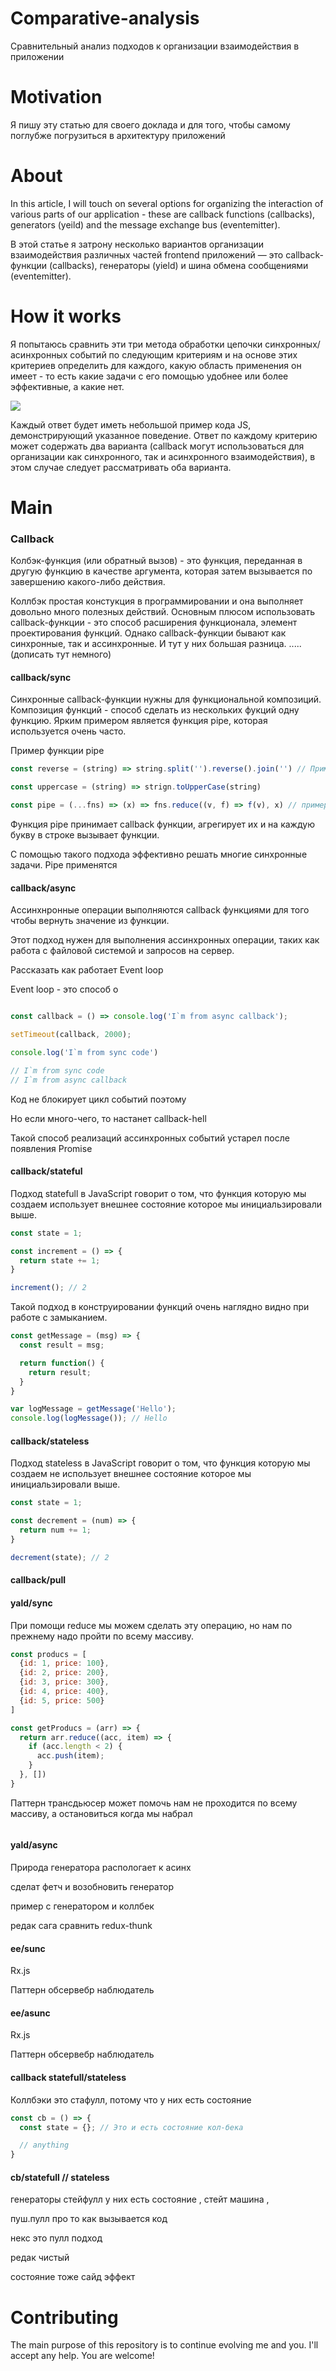 # Comparative-analysis
Сравнительный анализ подходов к организации взаимодействия в приложении

# Motivation
Я пишу эту статью для своего доклада и для того, чтобы самому поглубже погрузиться в архитектуру приложений

# About
In this article, I will touch on several options for organizing the interaction of various parts of our application - these are callback functions (callbacks), generators (yeild) and the message exchange bus (eventemitter).

В этой статье я затрону несколько вариантов организации взаимодействия различных частей frontend приложений — это callback-функции (callbacks), генераторы (yield) и шина обмена сообщениями (eventemitter).

# How it works

Я попытаюсь сравнить эти три метода обработки цепочки синхронных/асинхронных событий по следующим критериям и на основе этих критериев определить для каждого, какую область применения он имеет - то есть какие задачи с его помощью удобнее или более эффективные, а какие нет.

![](https://github.com/aleksandrtamrazov/Comparative-analysis/blob/master/img/mainTable.png)

Каждый ответ будет иметь небольшой пример кода JS, демонстрирующий указанное поведение. Ответ по каждому критерию может содержать два варианта (callback могут использоваться для организации как синхронного, так и асинхронного взаимодействия), в этом случае следует рассматривать оба варианта.

# Main

### Callback

Колбэк-функция (или обратный вызов) - это функция, переданная в другую функцию в качестве аргумента, которая затем вызывается по завершению какого-либо действия.

Коллбэк простая констукция в программировании и она выполняет довольно много полезных действий. Основным плюсом использовать callback-функции - это способ расширения функционала, элемент проектирования функций. Однако callback-функции бывают как синхронные, так и ассинхронные. И тут у них большая разница. ..... (дописать тут немного)

#### callback/sync
Синхронные callback-функции нужны для функциональной композиций. Композиция функций - способ сделать из нескольких фукций одну функцию. Ярким примером является функция pipe, которая используется очень часто. 

Пример функции pipe

```js
const reverse = (string) => string.split('').reverse().join('') // Пример синхронной callback-функции

const uppercase = (string) => strign.toUpperCase(string)

const pipe = (...fns) => (x) => fns.reduсe((v, f) => f(v), x) // пример замыкания
```

Функция pipe принимает callback функции, агрегирует их и на каждую букву в строке вызывает функции.

С помощью такого подхода эффективно решать многие синхронные задачи. Pipe применятся 

#### callback/async

Ассинхнронные операции выполняются callback функциями для того чтобы вернуть значение из функции.

Этот подход нужен для выполнения ассинхронных операции, таких как работа с файловой системой и запросов на сервер.


Рассказать как работает Event loop

Event loop - это способ о

```js

const callback = () => console.log('I`m from async callback');

setTimeout(callback, 2000);

console.log('I`m from sync code')

// I`m from sync code
// I`m from async callback

```

Код не блокирует цикл событий поэтому

Но если много-чего, то настанет callback-hell

Такой способ реализаций ассинхронных событий устарел после появления Promise

#### callback/stateful

Подход statefull в JavaScript говорит о том, что функция которую мы создаем использует внешнее состояние которое мы инициальзировали выше.

```js
const state = 1;

const increment = () => {
  return state += 1;
}

increment(); // 2
```

Такой подход в конструировании функций очень наглядно видно при работе с замыканием.

```js
const getMessage = (msg) => {
  const result = msg;

  return function() {
    return result;
  }
}

var logMessage = getMessage('Hello');
console.log(logMessage()); // Hello
```

#### callback/stateless

Подход stateless в JavaScript говорит о том, что функция которую мы создаем не использует внешнее состояние которое мы инициальзировали выше.

```js
const state = 1;

const decrement = (num) => {
  return num += 1;
}

decrement(state); // 2
```

#### callback/pull




#### yald/sync
При помощи reduce мы можем сделать эту операцию, но нам по прежнему надо пройти по всему массиву.

```js
const producs = [
  {id: 1, price: 100},
  {id: 2, price: 200},
  {id: 3, price: 300},
  {id: 4, price: 400}, 
  {id: 5, price: 500}
]

const getProducs = (arr) => {
  return arr.reduce((acc, item) => {
    if (acc.length < 2) {
      acc.push(item);
    }
  }, [])
}
```

Паттерн трансдьюсер может помочь нам не проходится по всему массиву, а остановиться когда мы набрал

```js

```

#### yald/async

Природа генератора распологает к асинх

сделат фетч и возобновить генератор

пример с генератором и коллбек

редак сага сравнить redux-thunk

#### ee/sunc

Rx.js 

Паттерн обсервебр наблюдатель

#### ee/asunc

Rx.js 

Паттерн обсервебр наблюдатель

#### callback statefull/stateless

Коллбэки это стафулл, потому что у них есть состояние

```js
const cb = () => {
  const state = {}; // Это и есть состояние кол-бека 

  // anything
}
```

#### cb/statefull // stateless

генераторы стейфулл у них есть состояние , стейт машина , 

пуш.пулл про то как вызывается код

некс это пулл подход



редак чистый 

состояние тоже сайд эффект




# Contributing
The main purpose of this repository is to continue evolving me and you. I'll accept any help. You are welcome!
